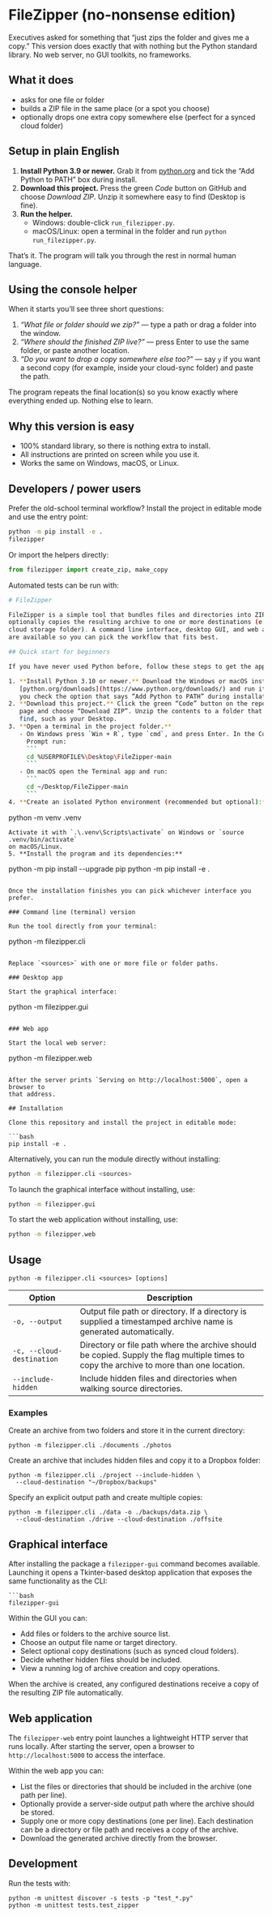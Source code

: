 # FileZipper (no-nonsense edition)

Executives asked for something that “just zips the folder and gives me a copy.”
This version does exactly that with nothing but the Python standard library.
No web server, no GUI toolkits, no frameworks.

## What it does
- asks for one file or folder
- builds a ZIP file in the same place (or a spot you choose)
- optionally drops one extra copy somewhere else (perfect for a synced cloud folder)

## Setup in plain English
1. **Install Python 3.9 or newer.** Grab it from [python.org](https://www.python.org/downloads/)
   and tick the “Add Python to PATH” box during install.
2. **Download this project.** Press the green *Code* button on GitHub and choose
   *Download ZIP*. Unzip it somewhere easy to find (Desktop is fine).
3. **Run the helper.**
   - Windows: double-click `run_filezipper.py`.
   - macOS/Linux: open a terminal in the folder and run `python run_filezipper.py`.

That’s it. The program will talk you through the rest in normal human language.

## Using the console helper
When it starts you’ll see three short questions:
1. *“What file or folder should we zip?”* — type a path or drag a folder into the
   window.
2. *“Where should the finished ZIP live?”* — press Enter to use the same folder,
   or paste another location.
3. *“Do you want to drop a copy somewhere else too?”* — say `y` if you want a
   second copy (for example, inside your cloud-sync folder) and paste the path.

The program repeats the final location(s) so you know exactly where everything
ended up. Nothing else to learn.

## Why this version is easy
- 100% standard library, so there is nothing extra to install.
- All instructions are printed on screen while you use it.
- Works the same on Windows, macOS, or Linux.

## Developers / power users
Prefer the old-school terminal workflow? Install the project in editable mode
and use the entry point:

```bash
python -m pip install -e .
filezipper
```

Or import the helpers directly:

```python
from filezipper import create_zip, make_copy
```

Automated tests can be run with:

```bash
# FileZipper

FileZipper is a simple tool that bundles files and directories into ZIP archives and
optionally copies the resulting archive to one or more destinations (e.g. a synced
cloud storage folder). A command line interface, desktop GUI, and web application
are available so you can pick the workflow that fits best.

## Quick start for beginners

If you have never used Python before, follow these steps to get the app running:

1. **Install Python 3.10 or newer.** Download the Windows or macOS installer from
   [python.org/downloads](https://www.python.org/downloads/) and run it. Make sure
   you check the option that says “Add Python to PATH” during installation.
2. **Download this project.** Click the green “Code” button on the repository
   page and choose “Download ZIP”. Unzip the contents to a folder that is easy to
   find, such as your Desktop.
3. **Open a terminal in the project folder.**
   - On Windows press `Win + R`, type `cmd`, and press Enter. In the Command
     Prompt run:
     ```
     cd %USERPROFILE%\Desktop\FileZipper-main
     ```
   - On macOS open the Terminal app and run:
     ```
     cd ~/Desktop/FileZipper-main
     ```
4. **Create an isolated Python environment (recommended but optional):**
   ```
   python -m venv .venv
   ```
   Activate it with `.\.venv\Scripts\activate` on Windows or `source .venv/bin/activate`
   on macOS/Linux.
5. **Install the program and its dependencies:**
   ```
   python -m pip install --upgrade pip
   python -m pip install -e .
   ```

Once the installation finishes you can pick whichever interface you prefer.

### Command line (terminal) version

Run the tool directly from your terminal:

```
python -m filezipper.cli <sources>
```

Replace `<sources>` with one or more file or folder paths.

### Desktop app

Start the graphical interface:

```
python -m filezipper.gui
```

### Web app

Start the local web server:

```
python -m filezipper.web
```

After the server prints `Serving on http://localhost:5000`, open a browser to
that address.

## Installation

Clone this repository and install the project in editable mode:

```bash
pip install -e .
```

Alternatively, you can run the module directly without installing:

```bash
python -m filezipper.cli <sources>
```

To launch the graphical interface without installing, use:

```bash
python -m filezipper.gui
```

To start the web application without installing, use:

```bash
python -m filezipper.web
```

## Usage

```
python -m filezipper.cli <sources> [options]
```

| Option | Description |
| ------ | ----------- |
| `-o, --output` | Output file path or directory. If a directory is supplied a timestamped archive name is generated automatically. |
| `-c, --cloud-destination` | Directory or file path where the archive should be copied. Supply the flag multiple times to copy the archive to more than one location. |
| `--include-hidden` | Include hidden files and directories when walking source directories. |

### Examples

Create an archive from two folders and store it in the current directory:

```
python -m filezipper.cli ./documents ./photos
```

Create an archive that includes hidden files and copy it to a Dropbox folder:

```
python -m filezipper.cli ./project --include-hidden \
  --cloud-destination "~/Dropbox/backups"
```

Specify an explicit output path and create multiple copies:

```
python -m filezipper.cli ./data -o ./backups/data.zip \
  --cloud-destination ./drive --cloud-destination ./offsite
```

## Graphical interface

After installing the package a `filezipper-gui` command becomes available. Launching
it opens a Tkinter-based desktop application that exposes the same functionality as
the CLI:

```
```bash
filezipper-gui
```

Within the GUI you can:

- Add files or folders to the archive source list.
- Choose an output file name or target directory.
- Select optional copy destinations (such as synced cloud folders).
- Decide whether hidden files should be included.
- View a running log of archive creation and copy operations.

When the archive is created, any configured destinations receive a copy of the
resulting ZIP file automatically.

## Web application

The `filezipper-web` entry point launches a lightweight HTTP server that runs
locally. After starting the server, open a browser to `http://localhost:5000` to
access the interface.

Within the web app you can:

- List the files or directories that should be included in the archive (one path
  per line).
- Optionally provide a server-side output path where the archive should be stored.
- Supply one or more copy destinations (one per line). Each destination can be a
  directory or file path and receives a copy of the archive.
- Download the generated archive directly from the browser.

## Development

Run the tests with:

```
python -m unittest discover -s tests -p "test_*.py"
python -m unittest tests.test_zipper
```
